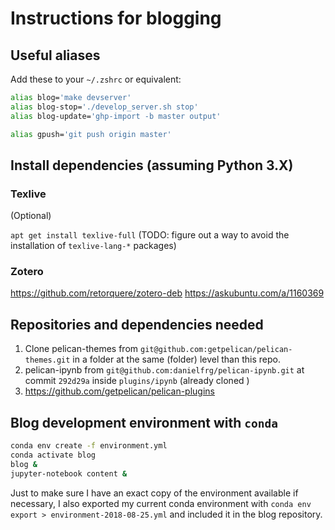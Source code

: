 # Instructions for blogging

## Useful aliases

Add these to your `~/.zshrc` or equivalent:

```zsh
alias blog='make devserver'
alias blog-stop='./develop_server.sh stop'
alias blog-update='ghp-import -b master output'

alias gpush='git push origin master'
```

## Install dependencies (assuming Python 3.X)

### Texlive 

(Optional)

`apt get install texlive-full`
(TODO: figure out a way to avoid the installation of `texlive-lang-*` packages)

### Zotero

https://github.com/retorquere/zotero-deb
https://askubuntu.com/a/1160369

## Repositories and dependencies needed

1. Clone pelican-themes from `git@github.com:getpelican/pelican-themes.git` in a folder at the same (folder) level than this repo.
2. pelican-ipynb from `git@github.com:danielfrg/pelican-ipynb.git` at commit `292d29a` inside `plugins/ipynb` (already cloned )
3. https://github.com/getpelican/pelican-plugins

## Blog development environment with `conda`

```zsh
conda env create -f environment.yml
conda activate blog
blog &
jupyter-notebook content &
```

Just to make sure I have an exact copy of the environment available if necessary, I also exported my current conda environment with `conda env export > environment-2018-08-25.yml` and included it in the blog repository.
